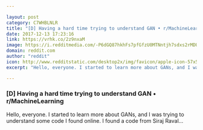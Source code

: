 ```yaml
---

layout: post
category: C7WHBLNLR
title: "[D] Having a hard time trying to understand GAN • r/MachineLearning"
date: 2017-12-13 17:23:16
link: https://vrhk.co/2z9nxaM
image: https://i.redditmedia.com/-P6dGQ87hkhFs7pfGfzU0MTNntjh7sdxs2rMDUTLSbg.jpg?w=320&s=23774f20e0cbbcb669007e732c4df370
domain: reddit.com
author: "reddit"
icon: http://www.redditstatic.com/desktop2x/img/favicon/apple-icon-57x57.png
excerpt: "Hello, everyone. I started to learn more about GANs, and I was trying to understand some code I found online. I found a code from Siraj Raval..."

---
```


### [D] Having a hard time trying to understand GAN • r/MachineLearning

Hello, everyone. I started to learn more about GANs, and I was trying to understand some code I found online. I found a code from Siraj Raval...